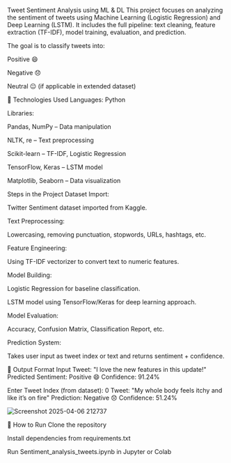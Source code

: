 Tweet Sentiment Analysis using ML & DL
This project focuses on analyzing the sentiment of tweets using Machine Learning (Logistic Regression) and Deep Learning (LSTM). It includes the full pipeline: text cleaning, feature extraction (TF-IDF), model training, evaluation, and prediction.

The goal is to classify tweets into:

Positive 😄

Negative 😞

Neutral 😐 (if applicable in extended dataset)

🧠 Technologies Used
Languages: Python

Libraries:

Pandas, NumPy – Data manipulation

NLTK, re – Text preprocessing

Scikit-learn – TF-IDF, Logistic Regression

TensorFlow, Keras – LSTM model

Matplotlib, Seaborn – Data visualization

Steps in the Project
Dataset Import:

Twitter Sentiment dataset imported from Kaggle.

Text Preprocessing:

Lowercasing, removing punctuation, stopwords, URLs, hashtags, etc.

Feature Engineering:

Using TF-IDF vectorizer to convert text to numeric features.

Model Building:

Logistic Regression for baseline classification.

LSTM model using TensorFlow/Keras for deep learning approach.

Model Evaluation:

Accuracy, Confusion Matrix, Classification Report, etc.

Prediction System:

Takes user input as tweet index or text and returns sentiment + confidence.

🧾 Output Format
Input Tweet: "I love the new features in this update!"
Predicted Sentiment: Positive 😄
Confidence: 91.24%

Enter Tweet Index (from dataset): 0
Tweet: "My whole body feels itchy and like it’s on fire"
Prediction: Negative 😞
Confidence: 51.24%


![Screenshot 2025-04-06 212737](https://github.com/user-attachments/assets/c0b14513-b773-437d-8d28-42cba98a8552)

📌 How to Run
Clone the repository

Install dependencies from requirements.txt

Run Sentiment_analysis_tweets.ipynb in Jupyter or Colab

